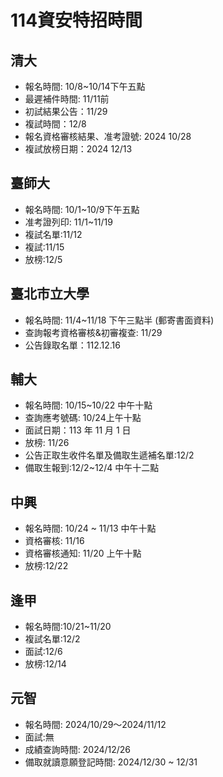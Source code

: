 # 114資安特招時間
## 清大
* 報名時間: 10/8~10/14下午五點
* 最遲補件時間: 11/11前
* 初試結果公告：11/29
* 複試時間：12/8
* 報名資格審核結果、准考證號:  2024 10/28 
* 複試放榜日期：2024 12/13 


## 臺師大
* 報名時間: 10/1~10/9下午五點
* 准考證列印: 11/1~11/19
* 複試名單:11/12
* 複試:11/15
* 放榜:12/5


## 臺北市立大學
* 報名時間: 11/4~11/18 下午三點半 (郵寄書面資料)
* 查詢報考資格審核&初審複查: 11/29
* 公告錄取名單：112.12.16 

## 輔大
* 報名時間: 10/15~10/22 中午十點
* 查詢應考號碼: 10/24上午十點
* 面試日期：113 年 11 月 1 日
* 放榜: 11/26
* 公告正取生收件名單及備取生遞補名單:12/2
* 備取生報到:12/2~12/4 中午十二點


## 中興
* 報名時間: 10/24 ~ 11/13 中午十點
* 資格審核: 11/16
* 資格審核通知: 11/20 上午十點
* 放榜:12/22

## 逢甲
* 報名時間:10/21~11/20
* 複試名單:12/2
* 面試:12/6
* 放榜:12/14

## 元智
* 報名時間: 2024/10/29～2024/11/12
* 面試:無
* 成績查詢時間: 2024/12/26
* 備取就讀意願登記時間: 2024/12/30 ~ 12/31

